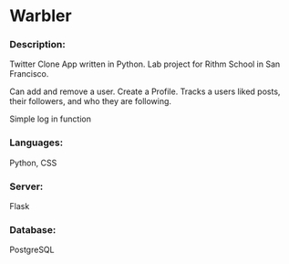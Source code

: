 # Warbler


### **Description**:

Twitter Clone App written in Python. Lab project for Rithm School in San Francisco.

Can add and remove a user. Create a Profile. Tracks a users liked posts, their followers, and who they are following.

Simple log in function

### **Languages**:

Python, CSS


### **Server**:

Flask


### **Database**:

PostgreSQL


